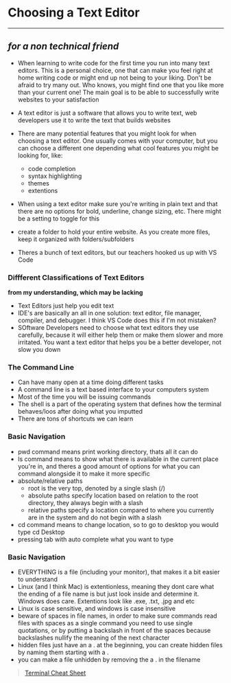 # Choosing a Text Editor
---
*for a non technical friend*
---

- When learning to write code for the first time you run into many text editors. This is a personal choice, one that can make you feel right at home writing code or might end up not being to your liking. Don't be afraid to try many out. Who knows, you might find one that you like more than your current one! The main goal is to be able to successfully write websites to your satisfaction
- A text editor is just a software that allows you to write text, web developers use it to write the text that builds websites
- There are many potential features that you might look for when choosing a text editor. One usually comes with your computer, but you can choose a different one depending what cool features you might be looking for, like:
  - code completion
  - syntax highlighting 
  - themes
  - extentions 

- When using a text editor make sure you're writing in plain text and that there are no options for bold, underline, change sizing, etc. There might be a setting to toggle for this
- create a folder to hold your entire website. As you create more files, keep it organized with folders/subfolders
- Theres a bunch of text editors, but our teachers hooked us up with VS Code

### Diffferent Classifications of Text Editors
**from my understanding, which may be lacking**
- Text Editors just help you edit text
- IDE's are basically an all in one solution: text editor, file manager, compiler, and debugger. I think VS Code does this if I'm not mistaken?
- SOftware Developers need to choose what text editors they use carefully, because it will either help them or make them slower and more irritated. You want a text editor that helps you be a better developer, not slow you down

### The Command Line
- Can have many open at a time doing different tasks
- A command line is a text based interface to your computers system
- Most of the time you will be issuing commands
- The shell is a part of the operating system that defines how the terminal behaves/loos after doing what you imputted
- There are tons of shortcuts we can learn

### Basic Navigation
- pwd command means print working directory, thats all it can do
- ls command means to show what there is available in the current place you're in, and theres a good amount of options for what you can command alongside it to make it more specific
- absolute/relative paths
  - root is the very top, denoted by a single slash (/)
  - absolute paths specify location based on relation to the root directory, they always begin with a slash
  - relative paths specify a location compared to where you currently are in the system and do not begin with a slash
- cd command means to change location, so to go to desktop you would type cd Desktop
- pressing tab with auto complete what you want to type

### Basic Navigation
- EVERYTHING is a file (including your monitor), that makes it a bit easier to understand
- Linux (and I think Mac) is extentionless, meaning they dont care what the ending of a file name is but just look inside and determine it. Windows does care. Extentions look like .exe, .txt, .jpg and etc
- Linux is case sensitive, and windows is case insensitive
- beware of spaces in file names, in order to make sure commands read files with spaces as a single command you need to use single quotations, or by putting a backslash in front of the spaces because backslashes nullify the meaning of the next character
- hidden files just have an a . at the beginning, you can create hidden files by naming them starting with a .
- you can make a file unhidden by removing the a . in the filename

> [Terminal Cheat Sheet](https://www.makeuseof.com/tag/mac-terminal-commands-cheat-sheet/)
